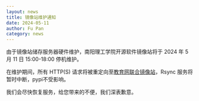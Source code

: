 ```yaml
---
layout: news
title: 镜像站维护通知
date: 2024-05-11
author: Fu Pan
category: news
---
```


由于镜像站储存服务器硬件维护，南阳理工学院开源软件镜像站将于 2024 年 5 月 11 日 15:00-18:00 停机维护。

在维护期间，所有 HTTP(S) 请求将被重定向至[教育网联合镜像站](https://mirrors.cernet.edu.cn)，Rsync 服务将暂时中断，pypi不受影响。

我们会尽快恢复服务，给您带来的不便，我们深表歉意。
